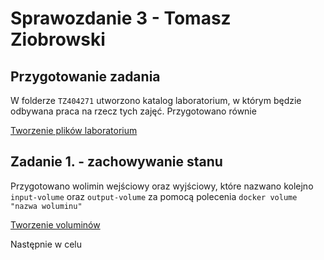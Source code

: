 # Sprawozdanie 3 - Tomasz Ziobrowski

## Przygotowanie zadania

W folderze `TZ404271` utworzono katalog laboratorium, w którym będzie odbywana praca na rzecz tych zajęć. Przygotowano równie

[Tworzenie plików laboratorium](./SS/lab-files.png)


## Zadanie 1. - zachowywanie stanu


Przygotowano wolimin wejściowy oraz wyjściowy, które nazwano kolejno `input-volume` oraz `output-volume` za pomocą polecenia `docker volume "nazwa woluminu"`

[Tworzenie voluminów](./SS/lab-files.png)

Następnie w celu 
